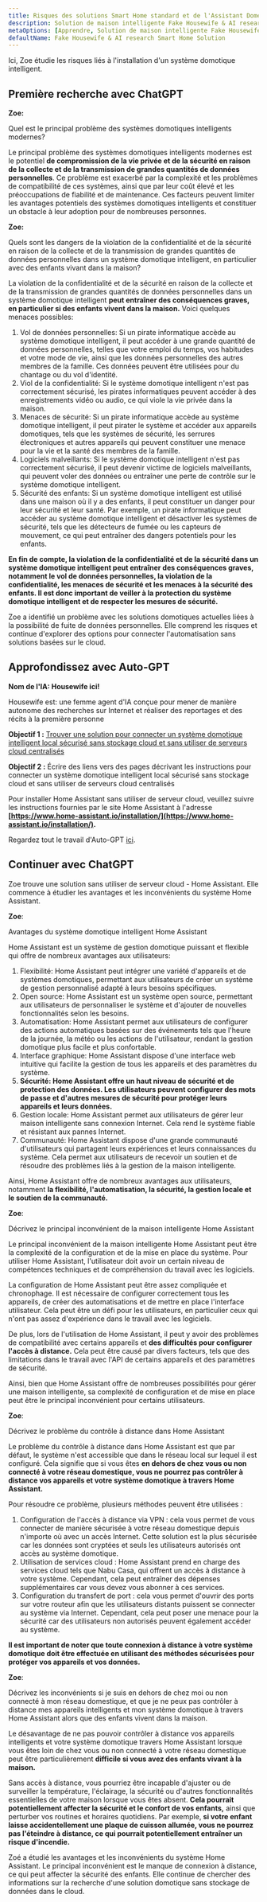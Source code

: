 ```yaml
---
title: Risques des solutions Smart Home standard et de l'Assistant Domestique
description: Solution de maison intelligente Fake Housewife & AI research
metaOptions: [Apprendre, Solution de maison intelligente Fake Housewife & AI research]
defaultName: Fake Housewife & AI research Smart Home Solution
---
```


<LessonImages imageClasses="mb"  src='fake-housewife-and-ai-research-smart-home-solution/lesson-3-banner.png' alt="fake housewife ai" />

<RoboAcademyText fWeight="600">
  Ici, Zoe étudie les risques liés à l'installation d'un système domotique intelligent.
</RoboAcademyText>


## Première recherche avec ChatGPT

<RoboAcademyDialog>

**Zoe:**

Quel est le principal problème des systèmes domotiques intelligents modernes?
</RoboAcademyDialog>

<RoboAcademyDialog>

<ChatGPT/>

Le principal problème des systèmes domotiques intelligents modernes est le potentiel **de compromission de la vie privée et de la sécurité en raison de la collecte et de la transmission de grandes quantités de données personnelles**. Ce problème est exacerbé par la complexité et les problèmes de compatibilité de ces systèmes, ainsi que par leur coût élevé et les préoccupations de fiabilité et de maintenance. Ces facteurs peuvent limiter les avantages potentiels des systèmes domotiques intelligents et constituer un obstacle à leur adoption pour de nombreuses personnes.

</RoboAcademyDialog>

<RoboAcademyDialog>

**Zoe:**

Quels sont les dangers de la violation de la confidentialité et de la sécurité en raison de la collecte et de la transmission de grandes quantités de données personnelles dans un système domotique intelligent, en particulier avec des enfants vivant dans la maison?
</RoboAcademyDialog>


<RoboAcademyDialog>

<ChatGPT/>

La violation de la confidentialité et de la sécurité en raison de la collecte et de la transmission de grandes quantités de données personnelles dans un système domotique intelligent **peut entraîner des conséquences graves, en particulier si des enfants vivent dans la maison.** Voici quelques menaces possibles:

1. Vol de données personnelles: Si un pirate informatique accède au système domotique intelligent, il peut accéder à une grande quantité de données personnelles, telles que votre emploi du temps, vos habitudes et votre mode de vie, ainsi que les données personnelles des autres membres de la famille. Ces données peuvent être utilisées pour du chantage ou du vol d'identité.
2. Viol de la confidentialité: Si le système domotique intelligent n'est pas correctement sécurisé, les pirates informatiques peuvent accéder à des enregistrements vidéo ou audio, ce qui viole la vie privée dans la maison.
3. Menaces de sécurité: Si un pirate informatique accède au système domotique intelligent, il peut pirater le système et accéder aux appareils domotiques, tels que les systèmes de sécurité, les serrures électroniques et autres appareils qui peuvent constituer une menace pour la vie et la santé des membres de la famille.
4. Logiciels malveillants: Si le système domotique intelligent n'est pas correctement sécurisé, il peut devenir victime de logiciels malveillants, qui peuvent voler des données ou entraîner une perte de contrôle sur le système domotique intelligent.
5. Sécurité des enfants: Si un système domotique intelligent est utilisé dans une maison où il y a des enfants, il peut constituer un danger pour leur sécurité et leur santé. Par exemple, un pirate informatique peut accéder au système domotique intelligent et désactiver les systèmes de sécurité, tels que les détecteurs de fumée ou les capteurs de mouvement, ce qui peut entraîner des dangers potentiels pour les enfants.

**En fin de compte, la violation de la confidentialité et de la sécurité dans un système domotique intelligent peut entraîner des conséquences graves, notamment le vol de données personnelles, la violation de la confidentialité, les menaces de sécurité et les menaces à la sécurité des enfants. Il est donc important de veiller à la protection du système domotique intelligent et de respecter les mesures de sécurité.**

</RoboAcademyDialog>

Zoe a identifié un problème avec les solutions domotiques actuelles liées à la possibilité de fuite de données personnelles. Elle comprend les risques et continue d'explorer des options pour connecter l'automatisation sans solutions basées sur le cloud.

## Approfondissez avec Auto-GPT

<RoboAcademyTerminal title="Auto-GPT">

**Nom de l'IA: Housewife ici!**

Housewife est: une femme agent d'IA conçue pour mener de manière autonome des recherches sur Internet et réaliser des reportages et des récits à la première personne

**Objectif 1 :**  <u>Trouver une solution pour connecter un système domotique intelligent local sécurisé sans stockage cloud et sans utiliser de serveurs cloud centralisés</u>

**Objectif 2 :** Écrire des liens vers des pages décrivant les instructions pour connecter un système domotique intelligent local sécurisé sans stockage cloud et sans utiliser de serveurs cloud centralisés

</RoboAcademyTerminal>

<RoboAcademyTerminal title="Research result">

Pour installer Home Assistant sans utiliser de serveur cloud, veuillez suivre les instructions fournies par le site Home Assistant à l'adresse **[https://www.home-assistant.io/installation/](https://www.home-assistant.io/installation/).** 
</RoboAcademyTerminal>

Regardez tout le travail d'Auto-GPT [ici](https://www.notion.so/Process-AUTO-GPT-ousewife-9-1-1-a017c63d7707483a92f6872361e0f8fa).

## Continuer avec ChatGPT

Zoe trouve une solution sans utiliser de serveur cloud - Home Assistant. Elle commence à étudier les avantages et les inconvénients du système Home Assistant.


<RoboAcademyDialog>

**Zoe**:

Avantages du système domotique intelligent Home Assistant

</RoboAcademyDialog>

<RoboAcademyDialog>

<ChatGPT/>

Home Assistant est un système de gestion domotique puissant et flexible qui offre de nombreux avantages aux utilisateurs:

1. Flexibilité: Home Assistant peut intégrer une variété d'appareils et de systèmes domotiques, permettant aux utilisateurs de créer un système de gestion personnalisé adapté à leurs besoins spécifiques.
2. Open source: Home Assistant est un système open source, permettant aux utilisateurs de personnaliser le système et d'ajouter de nouvelles fonctionnalités selon les besoins.
3. Automatisation: Home Assistant permet aux utilisateurs de configurer des actions automatiques basées sur des événements tels que l'heure de la journée, la météo ou les actions de l'utilisateur, rendant la gestion domotique plus facile et plus confortable.
4. Interface graphique: Home Assistant dispose d'une interface web intuitive qui facilite la gestion de tous les appareils et des paramètres du système.
5. **Sécurité: Home Assistant offre un haut niveau de sécurité et de protection des données. Les utilisateurs peuvent configurer des mots de passe et d'autres mesures de sécurité pour protéger leurs appareils et leurs données.**
6. Gestion locale: Home Assistant permet aux utilisateurs de gérer leur maison intelligente sans connexion Internet. Cela rend le système fiable et résistant aux pannes Internet.
7. Communauté: Home Assistant dispose d'une grande communauté d'utilisateurs qui partagent leurs expériences et leurs connaissances du système. Cela permet aux utilisateurs de recevoir un soutien et de résoudre des problèmes liés à la gestion de la maison intelligente.

Ainsi, Home Assistant offre de nombreux avantages aux utilisateurs, notamment **la flexibilité, l'automatisation, la sécurité, la gestion locale et le soutien de la communauté.**

</RoboAcademyDialog>

<RoboAcademyDialog>

**Zoe**:

Décrivez le principal inconvénient de la maison intelligente Home Assistant

</RoboAcademyDialog>

<RoboAcademyDialog>

<ChatGPT/>

Le principal inconvénient de la maison intelligente Home Assistant peut être la complexité de la configuration et de la mise en place du système. Pour utiliser Home Assistant, l'utilisateur doit avoir un certain niveau de compétences techniques et de compréhension du travail avec les logiciels.

La configuration de Home Assistant peut être assez compliquée et chronophage. Il est nécessaire de configurer correctement tous les appareils, de créer des automatisations et de mettre en place l'interface utilisateur. Cela peut être un défi pour les utilisateurs, en particulier ceux qui n'ont pas assez d'expérience dans le travail avec les logiciels.

De plus, lors de l'utilisation de Home Assistant, il peut y avoir des problèmes de compatibilité avec certains appareils et **des difficultés pour configurer l'accès à distance.** Cela peut être causé par divers facteurs, tels que des limitations dans le travail avec l'API de certains appareils et des paramètres de sécurité.

Ainsi, bien que Home Assistant offre de nombreuses possibilités pour gérer une maison intelligente, sa complexité de configuration et de mise en place peut être le principal inconvénient pour certains utilisateurs.

</RoboAcademyDialog>

<RoboAcademyDialog>

**Zoe**:

Décrivez le problème du contrôle à distance dans Home Assistant

</RoboAcademyDialog>

<RoboAcademyDialog>

<ChatGPT/>

Le problème du contrôle à distance dans Home Assistant est que par défaut, le système n'est accessible que dans le réseau local sur lequel il est configuré. Cela signifie que si vous êtes **en dehors de chez vous ou non connecté à votre réseau domestique, vous ne pourrez pas contrôler à distance vos appareils et votre système domotique à travers Home Assistant.**

Pour résoudre ce problème, plusieurs méthodes peuvent être utilisées :

1. Configuration de l'accès à distance via VPN : cela vous permet de vous connecter de manière sécurisée à votre réseau domestique depuis n'importe où avec un accès Internet. Cette solution est la plus sécurisée car les données sont cryptées et seuls les utilisateurs autorisés ont accès au système domotique.
2. Utilisation de services cloud : Home Assistant prend en charge des services cloud tels que Nabu Casa, qui offrent un accès à distance à votre système. Cependant, cela peut entraîner des dépenses supplémentaires car vous devez vous abonner à ces services.
3. Configuration du transfert de port : cela vous permet d'ouvrir des ports sur votre routeur afin que les utilisateurs distants puissent se connecter au système via Internet. Cependant, cela peut poser une menace pour la sécurité car des utilisateurs non autorisés peuvent également accéder au système.

**Il est important de noter que toute connexion à distance à votre système domotique doit être effectuée en utilisant des méthodes sécurisées pour protéger vos appareils et vos données.**

</RoboAcademyDialog>

<RoboAcademyDialog>

**Zoe**:

Décrivez les inconvénients si je suis en dehors de chez moi ou non connecté à mon réseau domestique, et que je ne peux pas contrôler à distance mes appareils intelligents et mon système domotique à travers Home Assistant alors que des enfants vivent dans la maison.

</RoboAcademyDialog>

<RoboAcademyDialog>

<ChatGPT/>

Le désavantage de ne pas pouvoir contrôler à distance vos appareils intelligents et votre système domotique  travers Home Assistant lorsque vous êtes loin de chez vous ou non connecté à votre réseau domestique peut être particulièrement **difficile si vous avez des enfants vivant à la maison.**

Sans accès à distance, vous pourriez être incapable d'ajuster ou de surveiller la température, l'éclairage, la sécurité ou d'autres fonctionnalités essentielles de votre maison lorsque vous êtes absent. **Cela pourrait potentiellement affecter la sécurité et le confort de vos enfants,** ainsi que perturber vos routines et horaires quotidiens. Par exemple, **si votre enfant laisse accidentellement une plaque de cuisson allumée, vous ne pourrez pas l'éteindre à distance, ce qui pourrait potentiellement entraîner un risque d'incendie.**

</RoboAcademyDialog>


<RoboAcademyText>

Zoé a étudié les avantages et les inconvénients du système Home Assistant. Le principal inconvénient est le manque de connexion à distance, ce qui peut affecter la sécurité des enfants. Elle continue de chercher des informations sur la recherche d'une solution domotique sans stockage de données dans le cloud.

</RoboAcademyText >




